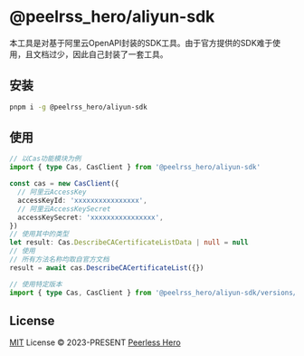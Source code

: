 # @peelrss_hero/aliyun-sdk

本工具是对基于阿里云OpenAPI封装的SDK工具。由于官方提供的SDK难于使用，且文档过少，因此自己封装了一套工具。

## 安装

```bash
pnpm i -g @peelrss_hero/aliyun-sdk
```

## 使用

```ts
// 以Cas功能模块为例
import { type Cas, CasClient } from '@peelrss_hero/aliyun-sdk'

const cas = new CasClient({
  // 阿里云AccessKey
  accessKeyId: 'xxxxxxxxxxxxxxxx',
  // 阿里云AccessKeySecret
  accessKeySecret: 'xxxxxxxxxxxxxxxx',
})
// 使用其中的类型
let result: Cas.DescribeCACertificateListData | null = null
// 使用
// 所有方法名称均取自官方文档
result = await cas.DescribeCACertificateList({})
```

```ts
// 使用特定版本
import { type Cas, CasClient } from '@peelrss_hero/aliyun-sdk/versions/2020-06-30'
```

## License

[MIT](./LICENSE) License © 2023-PRESENT [Peerless Hero](https://github.com/peerless-hero)
